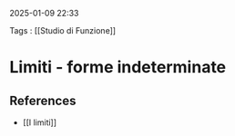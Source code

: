 2025-01-09 22:33

Tags : [[Studio di Funzione]]

# Limiti - forme indeterminate


## References

- [[I limiti]]